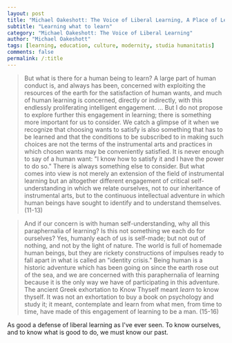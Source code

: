 ```yaml
---
layout: post
title: "Michael Oakeshott: The Voice of Liberal Learning, A Place of Learning"
subtitle: "Learning what to learn"
category: "Michael Oakeshott: The Voice of Liberal Learning"
author: "Michael Oakeshott"
tags: [learning, education, culture, modernity, studia humanitatis]
comments: false
permalink: /:title
---
```


> But what is there for a human being to learn? A large part of human conduct is, and always has been, concerned with exploiting the resources of the earth for the satisfaction of human wants, and much of human learning is concerned, directly or indirectly, with this endlessly proliferating intelligent engagement. ... But I do not propose to explore further this engagement in learning; there is something more important for us to consider. We catch a glimpse of it when we recognize that choosing wants to satisfy is also something that has to be learned and that the conditions to be subscribed to in making such choices are not the terms of the instrumental arts and practices in which chosen wants may be conveniently satisfied. It is never enough to say of a human want: "I know how to satisfy it and I have the power to do so." There is always something else to consider. But what comes into view is not merely an extension of the field of instrumental learning but an altogether different engagement of critical self-understanding in which we relate ourselves, not to our inheritance of instrumental arts, but to the continuous intellectual adventure in which human beings have sought to identify and to understand themselves. (11-13)

> And if our concern is with human self-understanding, why all this paraphernalia of learning? Is this not something we each do for ourselves? Yes, humanly each of us is self-made; but not out of nothing, and not by the light of nature. The world is full of homemade human beings, but they are rickety constructions of impulses ready to fall apart in what is called an "identity crisis." Being human is a historic adventure which has been going on since the earth rose out of the sea, and we are concerned with this paraphernalia of learning because it is the only way we have of participating in this adventure. The ancient Greek exhortation to Know Thyself meant *learn* to know thyself. It was not an exhortation to buy a book on psychology and study it; it meant, contemplate and learn from what men, from time to time, have made of this engagement of learning to be a man. (15-16)

As good a defense of liberal learning as I've ever seen. To know ourselves, and to know what is good to do, we must know our past.